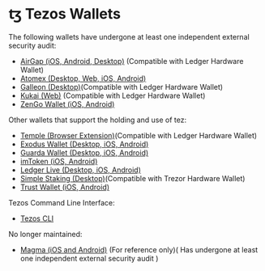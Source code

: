 # ꜩ Tezos Wallets

The following wallets have undergone at least one independent external security audit:

* [AirGap \(iOS, Android, Desktop\)](https://airgap.it) \(Compatible with Ledger Hardware Wallet\)
* [Atomex \(Desktop, Web, iOS, Android\)](https://atomex.me/)
* [Galleon \(Desktop\)](https://galleon-wallet.tech/)\(Compatible with Ledger Hardware Wallet\)
* [Kukai \(Web\)](https://kukai.app/) \(Compatible with Ledger Hardware Wallet\)
* [ZenGo Wallet \(iOS, Android\)](https://zengo.com)

Other wallets that support the holding and use of tez:

* [Temple \(Browser Extension\)](https://templewallet.com/)\(Compatible with Ledger Hardware Wallet\)
* [Exodus Wallet \(Desktop, iOS, Android\)](https://www.exodus.io)
* [Guarda Wallet \(Desktop, iOS, Android\)](https://guarda.com)
* [imToken \(iOS, Android\)](https://token.im)
* [Ledger Live \(Desktop, iOS, Android\)](https://www.ledger.com/ledger-live/download)
* [Simple Staking \(Desktop\)](https://simplestaking.com)\(Compatible with Trezor Hardware Wallet\)
* [Trust Wallet \(iOS, Android\)](https://trustwallet.com)

Tezos Command Line Interface:

* [Tezos CLI](https://tezos.gitlab.io/shell/cli-commands.html)

No longer maintained: 

* [Magma \(iOS and Android\)](https://magmawallet.io) \(For reference only\)\( Has undergone at least one independent external security audit \)

